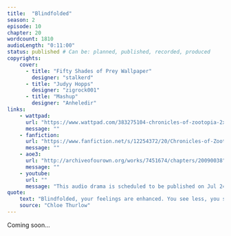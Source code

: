 ```yaml
---
title:  "Blindfolded"
season: 2
episode: 10
chapter: 20
wordcount: 1810
audioLength: "0:11:00"
status: published # Can be: planned, published, recorded, produced
copyrights:
    cover:
      - title: "Fifty Shades of Prey Wallpaper"
        designer: "stalkerd"
      - title: "Judyy Hopps"
        designer: "zigrock001"
      - title: "Mashup"
        designer: "Anheledir"
links:
    - wattpad:
      url: "https://www.wattpad.com/383275104-chronicles-of-zootopia-2x10-blindfolded"
      message: ""
    - fanfiction:
      url: "https://www.fanfiction.net/s/12254372/20/Chronicles-of-Zootopia"
      message: ""
    - aoe3:
      url: "http://archiveofourown.org/works/7451674/chapters/20090038"
      message: ""
    - youtube:
      url: ""
      message: "This audio drama is scheduled to be published on Jul 24, 2017!"
quote:
    text: "Blindfolded, your feelings are enhanced. You see less, you see nothing, but you feel more. You feel everything."
    source: "Chloe Thurlow"
---
```

Coming soon...